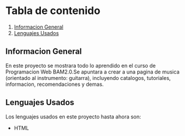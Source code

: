 <h1>Tabla de contenido</h1>
<ol>
  <li><a href="#InfoGral">Informacion General</a></li>
  <li><a href="#LenguajesUsados">Lenguajes Usados</a></li>
</ol>
<h2 id="InfoGral">Informacion General</h2>
  En este proyecto se mostrara todo lo aprendido en el curso de Programacion Web BAM2.0.Se apuntara a crear a una pagina de musica (orientado al instrumento: guitarra), incluyendo catalogos, tutoriales, informacion, recomendaciones y demas.
<h2 id="LenguajesUsados">Lenguajes Usados</h2>
  Los lenguajes usados en este proyecto hasta ahora son:
  <ul>
    <li>HTML</li>
  </ul>
